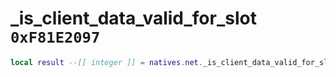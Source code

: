 # _is_client_data_valid_for_slot `0xF81E2097`

```lua
local result --[[ integer ]] = natives.net._is_client_data_valid_for_slot(_unk0 --[[ integer ]], _unk1 --[[ integer ]])
```